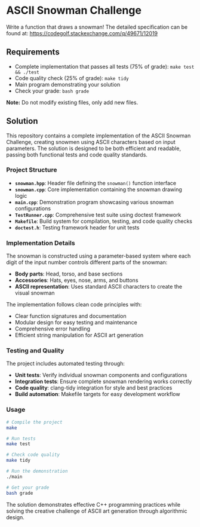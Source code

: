 # ASCII Snowman Challenge

Write a function that draws a snowman! The detailed specification can be found at:
https://codegolf.stackexchange.com/q/49671/12019

## Requirements

- Complete implementation that passes all tests (75% of grade): `make test && ./test`
- Code quality check (25% of grade): `make tidy`
- Main program demonstrating your solution
- Check your grade: `bash grade`

**Note:** Do not modify existing files, only add new files.

## Solution

This repository contains a complete implementation of the ASCII Snowman Challenge, creating snowmen using ASCII characters based on input parameters. The solution is designed to be both efficient and readable, passing both functional tests and code quality standards.

### Project Structure

- **`snowman.hpp`**: Header file defining the `snowman()` function interface
- **`snowman.cpp`**: Core implementation containing the snowman drawing logic
- **`main.cpp`**: Demonstration program showcasing various snowman configurations
- **`TestRunner.cpp`**: Comprehensive test suite using doctest framework
- **`Makefile`**: Build system for compilation, testing, and code quality checks
- **`doctest.h`**: Testing framework header for unit tests

### Implementation Details

The snowman is constructed using a parameter-based system where each digit of the input number controls different parts of the snowman:

- **Body parts**: Head, torso, and base sections
- **Accessories**: Hats, eyes, nose, arms, and buttons
- **ASCII representation**: Uses standard ASCII characters to create the visual snowman

The implementation follows clean code principles with:
- Clear function signatures and documentation
- Modular design for easy testing and maintenance
- Comprehensive error handling
- Efficient string manipulation for ASCII art generation

### Testing and Quality

The project includes automated testing through:
- **Unit tests**: Verify individual snowman components and configurations
- **Integration tests**: Ensure complete snowman rendering works correctly
- **Code quality**: clang-tidy integration for style and best practices
- **Build automation**: Makefile targets for easy development workflow

### Usage

```bash
# Compile the project
make

# Run tests
make test

# Check code quality
make tidy

# Run the demonstration
./main

# Get your grade
bash grade
```

The solution demonstrates effective C++ programming practices while solving the creative challenge of ASCII art generation through algorithmic design.




